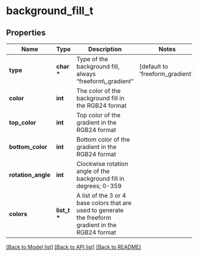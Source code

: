 # background_fill_t

## Properties
Name | Type | Description | Notes
------------ | ------------- | ------------- | -------------
**type** | **char \*** | Type of the background fill, always “freeform\\_gradient” | [default to 'freeform_gradient']
**color** | **int** | The color of the background fill in the RGB24 format | 
**top_color** | **int** | Top color of the gradient in the RGB24 format | 
**bottom_color** | **int** | Bottom color of the gradient in the RGB24 format | 
**rotation_angle** | **int** | Clockwise rotation angle of the background fill in degrees; 0-359 | 
**colors** | **list_t \*** | A list of the 3 or 4 base colors that are used to generate the freeform gradient in the RGB24 format | 

[[Back to Model list]](../README.md#documentation-for-models) [[Back to API list]](../README.md#documentation-for-api-endpoints) [[Back to README]](../README.md)


